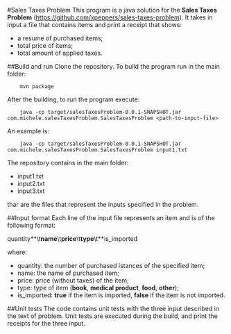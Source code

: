 #Sales Taxes Problem
This program is a java solution for the **Sales Taxes Problem** (https://github.com/xpeppers/sales-taxes-problem).
It takes in input a file that contains items and print a receipt that shows:
- a resume of purchased items;
- total price of items;
- total amount of applied taxes.


##Build and run
Clone the repository.
To build the program run in the main folder:

```
	mvn package
```

After the building, to run the program execute:

```
	java -cp target/salesTaxesProblem-0.0.1-SNAPSHOT.jar com.michele.salesTaxesProblem.SalesTaxesProblem <path-to-input-file>
```

An example is:

```
	java -cp target/salesTaxesProblem-0.0.1-SNAPSHOT.jar com.michele.salesTaxesProblem.SalesTaxesProblem input1.txt
```

The repository contains in the main folder:

- input1.txt
- input2.txt
- input3.txt

thar are the files that represent the inputs specified in the problem.

##Input format
Each line of the input file represents an item and is of the following format:


quantity**\t**name**\t**price**\t**type**\t**is_imported


where:
- quantity: the number of purchased istances of the specified item;
- name: the name of purchased item;
- price: price (without taxes) of the item;
- type: type of item (**book**, **medical product**, **food**, **other**);
- is_imported: **true** if the item is imported, **false** if the item is not imported.

##Unit tests
The code contains unit tests with the three input described in the text of problem. Unit tests are executed during the build, and print the receipts for the three input.
